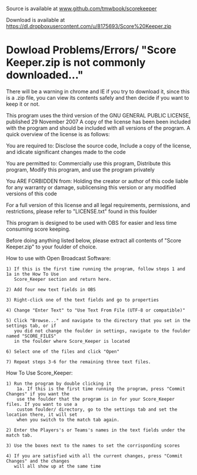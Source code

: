 Source is available at www.github.com/tmwbook/scorekeeper

Download is available at https://dl.dropboxusercontent.com/u/8175693/Score%20Keeper.zip

Dowload Problems/Errors/ "Score Keeper.zip is not commonly downloaded..."
=========================================================================================
There will be a warning in chrome and IE if you try to download it, since this is a .zip file,
you can view its contents safely and then decide if you want to keep it or not.

This program uses the third version of the GNU GENERAL PUBLIC LICENSE, published 29 November 2007
A copy of the license has been been included with the program and should be included with all versions
of the program.  A quick overview of the license is as follows:

You are required to: Disclose the source code, Include a copy of the license, and idicate significant changes made to the code

You are permitted to: Commercially use this program, Distribute this program, Modify this program, and use the program privately

You ARE FORBIDDEN from: Holding the creator or author of this code liable for any warranty or damage, sublicensing this version or any modified versions of this code

For a full version of this license and all legal requirements, permissions, and restrictions, please refer to "LICENSE.txt" found in this foulder

This program is designed to be used with OBS for easier and less time consuming score keeping.


Before doing anything listed below, please extract all contents of "Score Keeper.zip" to your
foulder of choice.



How to use with Open Broadcast Software:
	
	1) If this is the first time running the program, follow steps 1 and 1a in the How To Use
	   Score_Keeper section and return here.

	2) Add four new text fields in OBS

	3) Right-click one of the text fields and go to properties

	4) Change "Enter Text" to "Use Text From File (UTF-8 or compatible)"

	5) Click "Browse..." and navigate to the directory that you set in the settings tab, or if
	   you did not change the foulder in settings, navigate to the foulder named "SCORE_FILES"
	   in the foulder where Score_Keeper is located

	6) Select one of the files and click "Open"

	7) Repeat steps 3-6 for the remaining three text files.

How To Use Score_Keeper:
	
	1) Run the program by double clicking it
	    1a. If this is the first time running the program, press "Commit Changes" if you want the
	    use the foulder that the program is in for your Score_Keeper files. If you want to use a
	    custom foulder/ directory, go to the settings tab and set the location there, it will set
	    when you switch to the match tab again.
	
	2) Enter the Players's or Teams's names in the text fields under the match tab.

	3) Use the boxes next to the names to set the corrisponding scores

	4) If you are satisfied with all the current changes, press "Commit Changes" and the changes
	   will all show up at the same time

